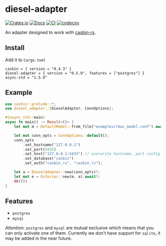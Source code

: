 # diesel-adapter

[![Crates.io](https://img.shields.io/crates/v/diesel-adapter.svg)](https://crates.io/crates/diesel-adapter)
[![Docs](https://docs.rs/diesel-adapter/badge.svg)](https://docs.rs/diesel-adapter)
[![CI](https://github.com/casbin-rs/diesel-adapter/workflows/CI/badge.svg)](https://github.com/casbin-rs/diesel-adapter/actions)
[![codecov](https://codecov.io/gh/casbin-rs/diesel-adapter/branch/master/graph/badge.svg)](https://codecov.io/gh/casbin-rs/diesel-adapter)

An adapter designed to work with [casbin-rs](https://github.com/casbin/casbin-rs).


## Install

Add it to `Cargo.toml`

```
casbin = { version = "0.4.3" }
diesel-adapter = { version = "0.5.0", features = ["postgres"] }
async-std = "1.5.0"
```


## Example

```rust
use casbin::prelude::*;
use diesel_adapter::{DieselAdapter, ConnOptions};

#[async_std::main]
async fn main() -> Result<()> {
    let mut m = DefaultModel::from_file("examples/rbac_model.conf").await?;

    let mut conn_opts = ConnOptions::default();
    conn_opts
        .set_hostname("127.0.0.1")
        .set_port(5432)
        .set_host("127.0.0.1:5433") // overwrite hostname, port config
        .set_database("casbin")
        .set_auth("casbin_rs", "casbin_rs");

    let a = DieselAdapter::new(conn_opts)?;
    let mut e = Enforcer::new(m, a).await?;
    Ok(())
}
```

## Features

- `postgres`
- `mysql`

*Attention*: `postgres` and `mysql` are mutual exclusive which means that you can only activate one of them. Currently we don't have support for `sqlite`, it may be added in the near future.
